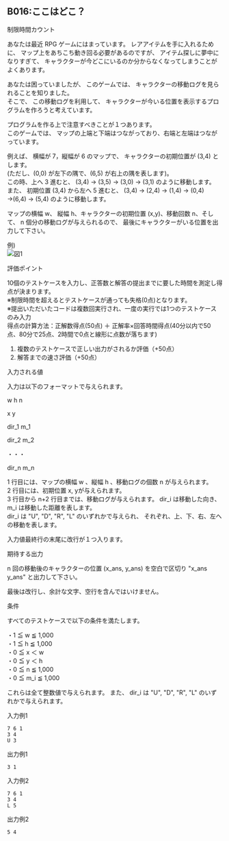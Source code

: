 B016:ここはどこ？
-----------

制限時間カウント

あなたは最近 RPG ゲームにはまっています。 レアアイテムを手に入れるために、 マップ上をあちこち動き回る必要があるのですが、 アイテム探しに夢中になりすぎて、 キャラクターが今どこにいるのか分からなくなってしまうことがよくあります。  
  
あなたは困っていましたが、 このゲームでは、 キャラクターの移動ログを見られることを知りました。  
そこで、 この移動ログを利用して、 キャラクターが今いる位置を表示するプログラムを作ろうと考えています。  
  
プログラムを作る上で注意すべきことが１つあります。  
このゲームでは、 マップの上端と下端はつながっており、右端と左端はつながっています。  
  
  
例えば、 横幅が 7，縦幅が 6 のマップで、 キャラクターの初期位置が (3,4) とします。  
(ただし、(0,0) が左下の隅で、(6,5) が右上の隅を表します)。  
この時、上へ 3 進むと、 (3,4) → (3,5) → (3,0) → (3,1) のように移動します。  
また、 初期位置 (3,4) から左へ 5 進むと、 (3,4) → (2,4) → (1,4) → (0,4) →(6,4) → (5,4) のように移動します。  
  
マップの横幅 w、 縦幅 h、キャラクターの初期位置 (x,y)、移動回数 n、そして、 n 個分の移動ログが与えられるので、 最後にキャラクターがいる位置を出力して下さい。  
  
例)  
![図1](image/b016_img1.png)

評価ポイント

10個のテストケースを入力し、正答数と解答の提出までに要した時間を測定し得点が決まります。  
※制限時間を超えるとテストケースが通っても失格(0点)となります。  
※提出いただいたコードは複数回実行され、一度の実行では1つのテストケースのみ入力  
得点の計算方法：正解数得点(50点) ＋ 正解率×回答時間得点(40分以内で50点、80分で25点、2時間で0点と線形に点数が落ちます)  

1.  複数のテストケースで正しい出力がされるか評価（+50点）
2.  解答までの速さ評価（+50点）

入力される値

入力は以下のフォーマットで与えられます。  
  

w h n

x y

dir\_1 m\_1

dir\_2 m\_2

・・・

dir\_n m\_n

1 行目には、マップの横幅 w 、縦幅 h 、移動ログの個数 n が与えられます。  
2 行目には、初期位置 x, yが与えられます。  
3 行目から n+2 行目までは、移動ログが与えられます。 dir\_i は移動した向き、 m\_i は移動した距離を表します。  
dir\_i は "U", "D", "R", "L" のいずれかで与えられ、 それぞれ、上、下、右、左への移動を表します。  
  
入力値最終行の末尾に改行が１つ入ります。  

期待する出力

n 回の移動後のキャラクターの位置 (x\_ans, y\_ans) を空白で区切り "x\_ans y\_ans" と出力して下さい。  
  
最後は改行し、余計な文字、空行を含んではいけません。  

条件

すべてのテストケースで以下の条件を満たします。  
  
・1 ≦ w ≦ 1,000  
・1 ≦ h ≦ 1,000  
・0 ≦ x ＜ w  
・0 ≦ y ＜ h  
・0 ≦ n ≦ 1,000  
・0 ≦ m\_i ≦ 1,000  

  
これらは全て整数値で与えられます。 また、 dir\_i は "U", "D", "R", "L" のいずれかで与えられます。  

入力例1

    7 6 1
    3 4
    U 3
    

出力例1

    3 1
    

入力例2

    7 6 1
    3 4
    L 5
    

出力例2

    5 4